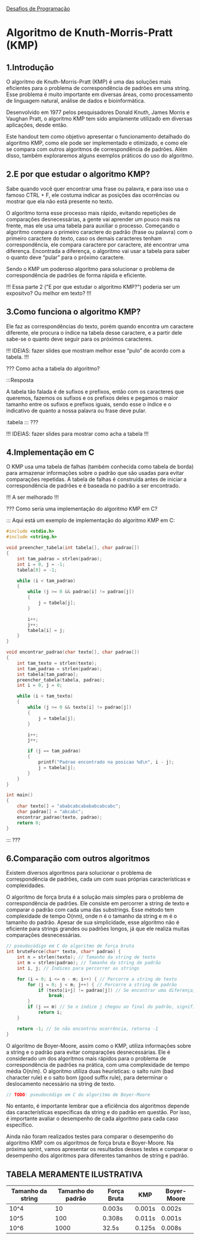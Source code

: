 [Desafios de Programação](https://ensino.hashi.pro.br/desprog/)

Algoritmo de Knuth-Morris-Pratt (KMP) 
======

1.Introdução
-------

O algoritmo de Knuth-Morris-Pratt (KMP) é uma das soluções mais eficientes para o problema de correspondência de padrões em uma string. Esse problema é muito importante em diversas áreas, como processamento de linguagem natural, análise de dados e bioinformática.

Desenvolvido em 1977 pelos pesquisadores Donald Knuth, James Morris e Vaughan Pratt, o algoritmo KMP tem sido amplamente utilizado em diversas aplicações, desde então.

Este handout tem como objetivo apresentar o funcionamento detalhado do algoritmo KMP, como ele pode ser implementado e otimizado, e como ele se compara com outros algoritmos de correspondência de padrões. Além disso, também exploraremos alguns exemplos práticos do uso do algoritmo.

2.E por que estudar o algoritmo KMP?
-------

Sabe quando você quer encontrar uma frase ou palavra, e para isso usa o famoso CTRL + F, ele costuma indicar as posições das ocorrências ou mostrar que ela não está presente no texto.

O algoritmo torna esse processo mais rápido, evitando repetições de comparações desnecessárias, a gente vai aprender um pouco mais na frente, mas ele usa uma tabela para auxiliar o processo. 
Começando o algoritmo compara o primeiro caractere do padrão (frase ou palavra) com o primeiro caractere do texto, caso os demais caracteres tenham correspondência, ele compara caractere por caractere, até encontrar uma diferença. Encontrada a diferença, o algoritmo vai usar a tabela para saber o quanto deve “pular” para o próximo caractere. 

Sendo o KMP um poderoso algoritmo para solucionar o problema de correspondência de padrões de forma rápida e eficiente.

!!!
Essa parte 2 ("E por que estudar o algoritmo KMP?") poderia ser um expositvo? Ou melhor em texto?
!!!

3.Como funciona o algoritmo KMP?
-------

Ele faz as correspondências do texto, porém quando encontra um caractere diferente, ele procura o índice na tabela desse caractere, e a partir dele sabe-se o quanto deve seguir para os próximos caracteres. 

!!!
IDEIAS: fazer slides que mostram melhor esse “pulo” de acordo com a tabela.
!!!

???
Como acha a tabela do algoritmo?

:::Resposta

A tabela tão falada é de sufixos e prefixos, então com os caracteres que queremos, fazemos os sufixos e os prefixos deles e pegamos o maior tamanho entre os sufixos e prefixos iguais, sendo esse o índice e o indicativo de quanto a nossa palavra ou frase deve pular.

:tabela
:::
???

!!!
IDEIAS: fazer slides para mostrar como acha a tabela
!!!


4.Implementação em C
-------

O KMP usa uma tabela de falhas (também conhecida como tabela de borda) para armazenar informações sobre o padrão que são usadas para evitar comparações repetidas. A tabela de falhas é construída antes de iniciar a correspondência de padrões e é baseada no padrão a ser encontrado.

!!!
A ser melhorado
!!!

???
Como seria uma implementação do algoritmo KMP em C?

:::
Aqui está um exemplo de implementação do algoritmo KMP em C:

```c
#include <stdio.h>
#include <string.h>

void preencher_tabela(int tabela[], char padrao[])
{
    int tam_padrao = strlen(padrao);
    int i = 0, j = -1;
    tabela[0] = -1;

    while (i < tam_padrao)
    {
        while (j >= 0 && padrao[i] != padrao[j])
        {
            j = tabela[j];
        }

        i++;
        j++;
        tabela[i] = j;
    }
}

void encontrar_padrao(char texto[], char padrao[])
{
    int tam_texto = strlen(texto);
    int tam_padrao = strlen(padrao);
    int tabela[tam_padrao];
    preencher_tabela(tabela, padrao);
    int i = 0, j = 0;

    while (i < tam_texto)
    {
        while (j >= 0 && texto[i] != padrao[j])
        {
            j = tabela[j];
        }

        i++;
        j++;

        if (j == tam_padrao)
        {
            printf("Padrao encontrado na posicao %d\n", i - j);
            j = tabela[j];
        }
    }
}

int main()
{
    char texto[] = "ababcabcabababcabcabc";
    char padrao[] = "abcabc";
    encontrar_padrao(texto, padrao);
    return 0;
}
```
:::
???

6.Comparação com outros algoritmos
-------

Existem diversos algoritmos para solucionar o problema de correspondência de padrões, cada um com suas próprias características e complexidades.

O algoritmo de força bruta é a solução mais simples para o problema de correspondência de padrões. Ele consiste em percorrer a string de texto e comparar o padrão com cada uma das substrings. Esse método tem complexidade de tempo O(nm), onde n é o tamanho da string e m é o tamanho do padrão. Apesar de sua simplicidade, esse algoritmo não é eficiente para strings grandes ou padrões longos, já que ele realiza muitas comparações desnecessárias.

``` c
// pseudocódigo em C do algoritmo de força bruta
int bruteForce(char* texto, char* padrao) {
    int n = strlen(texto); // Tamanho da string de texto
    int m = strlen(padrao); // Tamanho da string de padrão
    int i, j; // Índices para percorrer as strings

    for (i = 0; i <= n - m; i++) { // Percorre a string de texto
        for (j = 0; j < m; j++) { // Percorre a string de padrão
            if (texto[i+j] != padrao[j]) // Se encontrar uma diferença, sai do loop interno
                break;
        }
        if (j == m) // Se o índice j chegou ao final do padrão, significa que encontrou uma ocorrência
            return i;
    }

    return -1; // Se não encontrou ocorrência, retorna -1
}
```

O algoritmo de Boyer-Moore, assim como o KMP, utiliza informações sobre a string e o padrão para evitar comparações desnecessárias. Ele é considerado um dos algoritmos mais rápidos para o problema de correspondência de padrões na prática, com uma complexidade de tempo média O(n/m). O algoritmo utiliza duas heurísticas: o salto ruim (bad character rule) e o salto bom (good suffix rule), para determinar o deslocamento necessário na string de texto.

``` c
// TODO: pseudocódigo em C do algoritmo de Boyer-Moore
```

No entanto, é importante lembrar que a eficiência dos algoritmos depende das características específicas da string e do padrão em questão. Por isso, é importante avaliar o desempenho de cada algoritmo para cada caso específico.

Ainda não foram realizados testes para comparar o desempenho do algoritmo KMP com os algoritmos de força bruta e Boyer-Moore. Na próxima sprint, vamos apresentar os resultados desses testes e comparar o desempenho dos algoritmos para diferentes tamanhos de string e padrão.

## TABELA MERAMENTE ILUSTRATIVA 

| Tamanho da string | Tamanho do padrão | Força Bruta | KMP | Boyer-Moore |
|-------------------|-------------------|-------------|-----|-------------|
| 10^4              | 10                | 0.003s      | 0.001s | 0.002s      |
| 10^5              | 100               | 0.308s      | 0.011s | 0.001s      |
| 10^6              | 1000              | 32.5s       | 0.125s | 0.008s      |

